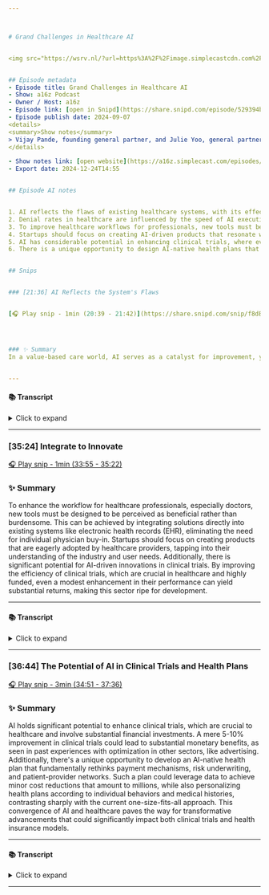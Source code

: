 ```yaml
---



# Grand Challenges in Healthcare AI


<img src="https://wsrv.nl/?url=https%3A%2F%2Fimage.simplecastcdn.com%2Fimages%2F38c671cb-f233-4f8b-884e-e3c7bd47db16%2F6deeb595-a193-49cd-935a-29e8ba5d9784%2F3000x3000%2Fthe-future-podcast-fa.jpg%3Faid%3Drss_feed&w=200&h=200" width="200" alt="Cover" />


## Episode metadata
- Episode title: Grand Challenges in Healthcare AI
- Show: a16z Podcast
- Owner / Host: a16z
- Episode link: [open in Snipd](https://share.snipd.com/episode/529394bf-5dc8-4fb4-8bff-aeb7b7cd472c)
- Episode publish date: 2024-09-07
<details>
<summary>Show notes</summary>
> Vijay Pande, founding general partner, and Julie Yoo, general partner at a16z Bio + Health, come together to discuss the grand challenges facing healthcare AI today.<br/>>  The talk through the implications of AI integration in healthcare workflows, AI as a potential catalyst for value-based care, and the opportunity for innovation in clinical trials. They also talk about the AI startup they each wish would walk through the door. <br/>>   <br/>>  Resources: <br/>>  Find Vijay on Twitter:  https://x.com/vijaypande <br/>>  FInd Julie on Twitter:  https://x.com/julesyoo <br/>>  Listen to more episode from Raising Health:  https://a16z.com/podcasts/raising-health/ <br/>>   <br/>>  Stay Updated: <br/>>  Let us know what you think:  https://ratethispodcast.com/a16z <br/>>  Find a16z on Twitter:  https://twitter.com/a16z <br/>>  Find a16z on LinkedIn:  https://www.linkedin.com/company/a16z <br/>>  Subscribe on your favorite podcast app:  https://a16z.simplecast.com/ <br/>>  Follow our host:  https://twitter.com/stephsmithio <br/>>  Please note that the content here is for informational purposes only; should NOT be taken as legal, business, tax, or investment advice or be used to evaluate any investment or security; and is not directed at any investors or potential investors in any a16z fund. a16z and its affiliates may maintain investments in the companies discussed. For more details please see a16z.com/disclosures.
</details>

- Show notes link: [open website](https://a16z.simplecast.com/episodes/grand-challenges-in-healthcare-ai-Lh3uQNnb)
- Export date: 2024-12-24T14:55


## Episode AI notes


1. AI reflects the flaws of existing healthcare systems, with its effectiveness directly tied to the human-written rules it automates, highlighting the need for systemic improvements.
2. Denial rates in healthcare are influenced by the speed of AI executing flawed processes, rather than the technology itself, emphasizing the importance of redesigning business models.
3. To improve healthcare workflows for professionals, new tools must be integrated seamlessly into existing systems like electronic health records to enhance adoption and reduce burden.
4. Startups should focus on creating AI-driven products that resonate with healthcare providers, taking into account their insights and the industry's demands to encourage widespread use.
5. AI has considerable potential in enhancing clinical trials, where even small improvements can lead to significant financial benefits, drawing parallels to optimization successes in advertising.
6. There is a unique opportunity to design AI-native health plans that rethink payment mechanisms and risk underwriting, aiming for personalization rather than a one-size-fits-all approach.


## Snips


### [21:36] AI Reflects the System's Flaws


[🎧 Play snip - 1min️ (20:39 - 21:42)](https://share.snipd.com/snip/f8d80398-1b4c-4684-a1c3-d3706934c649)




### ✨ Summary
In a value-based care world, AI serves as a catalyst for improvement, yet its effectiveness directly depends on the existing human-written rules it automates. Current complaints regarding increased denial rates stem from the speed of AI in executing flawed rules, not from the technology itself. The root issue lies within the human-designed processes, and a shift to new business models provides an opportunity to address and rectify these systemic flaws, promoting more logical spend control.


---
```





#### 📚 Transcript
<details>
<summary>Click to expand</summary>
<blockquote><b>Speaker 2</b><br/><br/>It's fun to think that in a fee-for world, AI is nice, but maybe actually goes against what you want. In a value-based care world, actually AI is the catalyst. If you can do things better, you can see the value.</blockquote><br/><blockquote><b>Speaker 1</b><br/><br/>It's actually funny, the example that that reminds me of is how the AI are getting sued right now. There's a bunch of major national payers who are using AI algorithms to automate prior authorization. And so all they're doing is taking the rules that humans wrote, that humans were executing slowly, and doing it faster. And so now all of a sudden, everyone is complaining, oh, everything, like the denial rate is going up, but it's actually not the rate of denial is not going up, it's the speed with which The denials are happening that's going up. Don't blame the technology, the humans who actually wrote the rules and you're just seeing kind of an exacerbated version of it. We're going to deal with a lot of that of kind of the finger pointing at the technology where it's actually just implementing the broken system underneath it. And that's why this kind of move to like new business models gives you the opportunity to clean that up and start with logical ways to control spend.</blockquote>
</details>



---


### [35:24] Integrate to Innovate


[🎧 Play snip - 1min️ (33:55 - 35:22)](https://share.snipd.com/snip/e878efde-9e05-46a7-bd27-f24646edb1ec)




### ✨ Summary
To enhance the workflow for healthcare professionals, especially doctors, new tools must be designed to be perceived as beneficial rather than burdensome. This can be achieved by integrating solutions directly into existing systems like electronic health records (EHR), eliminating the need for individual physician buy-in. Startups should focus on creating products that are eagerly adopted by healthcare providers, tapping into their understanding of the industry and user needs. Additionally, there is significant potential for AI-driven innovations in clinical trials. By improving the efficiency of clinical trials, which are crucial in healthcare and highly funded, even a modest enhancement in their performance can yield substantial returns, making this sector ripe for development.


---




#### 📚 Transcript
<details>
<summary>Click to expand</summary>
<blockquote><b>Speaker 2</b><br/><br/>I think so. The whole problem with co-pilots is, can you work it in a way that goes in the doctor workflow where they view it as a benefit, not a nuisance. It's not some alert or whatever. It's like something where they are going to it. If you can do that, and maybe we've seen this with scribes and so on, something where doctors are like, hell yeah, I want this. This is great. If we can create that, and maybe that's the challenge and the call to arms for founders, create something, some product that people are clamoring for it. And that's obviously knowing that space really well and knowing your customers and knowing your people are going to use it. I think if you can get into the workflow then I think it could go really well.</blockquote><br/><blockquote><b>Speaker 1</b><br/><br/>Let's just embed it into the EHR workflow so that inevitably it's just there when they open it up, and there's not really any need for individual physician buy-in.</blockquote><br/><blockquote><b>Speaker 2</b><br/><br/>Yeah, totally.</blockquote><br/><blockquote><b>Speaker 1</b><br/><br/>Given what we just talked about and all these grand challenges, what are some of the types of startups that we wish that would walk through the door that we just haven't seen yet?</blockquote><br/><blockquote><b>Speaker 2</b><br/><br/>One area that I've been waiting for, and I think it's maybe a little early, maybe not, maybe just right at the right time, is something where clinical trials can be addressed with AI. And this is where it's a confluence of a couple of things. One is clinical trials are obviously so important. We talked about real world and the ongoing clinical trials as a part of healthcare. But then finally, clinical trials, because so much money flows through it, you could improve them 5% or 10%. It's not like you have to do something heroic to be able to not have to 10 exit or 100 exit.</blockquote>
</details>



---


### [36:44] The Potential of AI in Clinical Trials and Health Plans


[🎧 Play snip - 3min️ (34:51 - 37:36)](https://share.snipd.com/snip/c03740a4-647e-4e2a-9dff-34db0140d406)




### ✨ Summary
AI holds significant potential to enhance clinical trials, which are crucial to healthcare and involve substantial financial investments. A mere 5-10% improvement in clinical trials could lead to substantial monetary benefits, as seen in past experiences with optimization in other sectors, like advertising. Additionally, there's a unique opportunity to develop an AI-native health plan that fundamentally rethinks payment mechanisms, risk underwriting, and patient-provider networks. Such a plan could leverage data to achieve minor cost reductions that amount to millions, while also personalizing health plans according to individual behaviors and medical histories, contrasting sharply with the current one-size-fits-all approach. This convergence of AI and healthcare paves the way for transformative advancements that could significantly impact both clinical trials and health insurance models.


---




#### 📚 Transcript
<details>
<summary>Click to expand</summary>
<blockquote><b>Speaker 2</b><br/><br/>One area that I've been waiting for, and I think it's maybe a little early, maybe not, maybe just right at the right time, is something where clinical trials can be addressed with AI. And this is where it's a confluence of a couple of things. One is clinical trials are obviously so important. We talked about real world and the ongoing clinical trials as a part of healthcare. But then finally, clinical trials, because so much money flows through it, you could improve them 5% or 10%. It's not like you have to do something heroic to be able to not have to 10 exit or 100 exit. I remember a decade or so ago, I have a acquaintance who was working for Google and they were optimizing various filters and this and that. They made it 5x better, one of the ad filters. And basically 5x was $100 million. A 5% was $100 million. And so I may be really jealous. I'm working on something in drug design or whatever to make big leaps and bounds. And small things for big cash flows can have a huge impact. Something for clinical trials could be huge. Or even just picking the order of rank ordering of clinical trials to do a better job there. Anything in that space I think would have a huge impact and we haven't seen very much. And part of it is like it's maybe not where, if you're outside of that space, you may not think to go. I think that would be my pick. Yeah. I don't know what's your pick.</blockquote><br/><blockquote><b>Speaker 1</b><br/><br/>Mine would be, I mean, kind of comparable in the sense of the nature of the opportunity, which is, if you were to design an AI native health plan from scratch, and basically be the way by Which healthcare payments flow, like all the problems that we talked about earlier. What are the components of a health plan? It's a payments mechanism and claims. It is a underwriting chassis in terms of how you score risk within a population. And then it's a network of who are the providers that you would actually steer patients to on the basis of understanding what kinds of services they need. And the way that those are built today, you know, you see huge opportunities to both leverage data and AI in the sense of exactly what you just talked about, where a 1% impact on the cost Structure of a health plan, or the way that you underwrite risk in a certain health plan could literally mean hundreds of millions of dollars, of either cost savings or better economics To the providers who are part of those networks. So that to me, kind of this notion of a full stack AI native health plan that takes full risk on populations and exploits all of these data sets that we're talking about to really understand At almost at an individual level. You can almost sort of imagine like an individualized health plan that is purposeful for you on the basis of your behaviors and your medical history and things like that, that is priced Entirely different than all of your employee peers who are in the same group plan versus what it is today where it's so least common denominator and like sort of everyone loses because You're trying to design for everyone in the same sort of brute force fashion.</blockquote>
</details>



---